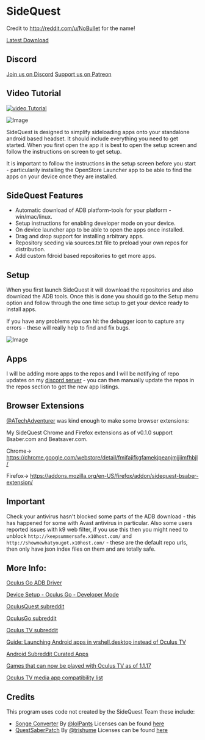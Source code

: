 # SideQuest

Credit to http://reddit.com/u/NoBullet for the name!

[Latest Download](https://github.com/the-expanse/SideQuest/releases)

## Discord

[Join us on Discord](https://discord.gg/Q2a5BkZ)
[Support us on Patreon](https://www.patreon.com/TheExpanseVR)

## Video Tutorial

[![video Tutorial](https://img.youtube.com/vi/HspVa4i9rPg/0.jpg)](https://www.youtube.com/watch?v=HspVa4i9rPg)

![Image](https://i.imgur.com/qXeQPpi.png)

SideQuest is designed to simplify sideloading apps onto your standalone android based headset. It should include everything you need to get started. When you first open the app it is best to open the setup screen and follow the instructions on screen to get setup.

It is important to follow the instructions in the setup screen before you start - particularily installing the OpenStore Launcher app to be able to find the apps on your device once they are installed.

## SideQuest Features

-   Automatic download of ADB platform-tools for your platform - win/mac/linux.
-   Setup instructions for enabling developer mode on your device.
-   On device launcher app to be able to open the apps once installed.
-   Drag and drop support for installing arbitrary apps.
-   Repository seeding via sources.txt file to preload your own repos for distribution.
-   Add custom fdroid based repositories to get more apps.

## Setup

When you first launch SideQuest it will download the repositories and also download the ADB tools. Once this is done you should go to the Setup menu option and follow through the one time setup to get your device ready to install apps.

If you have any problems you can hit the debugger icon to capture any errors - these will really help to find and fix bugs.

![Image](https://i.imgur.com/mHiKK7l.png)

## Apps

I will be adding more apps to the repos and I will be notifying of repo updates on my [discord server](https://discord.gg/Q2a5BkZ) - you can then manually update the repos in the repos section to get the new app listings.

## Browser Extensions

[@ATechAdventurer](https://github.com/ATechAdventurer) was kind enough to make some browser extensions:

My SideQuest Chrome and Firefox extensions as of v0.1.0 support Bsaber.com and Beatsaver.com.

Chrome-> https://chrome.google.com/webstore/detail/fmifajifkgfamekjpeanjmjjiimfhbjl/

Firefox-> https://addons.mozilla.org/en-US/firefox/addon/sidequest-bsaber-extension/

## Important

Check your antivirus hasn't blocked some parts of the ADB download - this has happened for some with Avast antivirus in particular. Also some users reported issues with k9 web filter, if you use this then you might need to unblock `http://keepsummersafe.x10host.com/` and `http://showmewhatyougot.x10host.com/` - these are the default repo urls, then only have json index files on them and are totally safe.

## More Info:

[Oculus Go ADB Driver](https://developer.oculus.com/downloads/package/oculus-go-adb-drivers/)

[Device Setup - Oculus Go - Developer Mode](https://developer.oculus.com/documentation/mobilesdk/latest/concepts/mobile-device-setup-go/)

[OculusQuest subreddit](https://www.reddit.com/r/OculusQuest/)

[OculusGo subreddit](https://www.reddit.com/r/OculusGo)

[Oculus TV subreddit](https://www.reddit.com/r/oculustv/)

[Guide: Launching Android apps in vrshell.desktop instead of Oculus TV](https://www.reddit.com/r/OculusGo/comments/ba6ul9/guide_launching_android_apps_in_vrshelldesktop/)

[Android Subreddit Curated Apps](https://www.reddit.com/r/android/wiki/apps)

[Games that can now be played with Oculus TV as of 1.1.17](https://www.reddit.com/comments/9uney8)

[Oculus TV media app compatibility list](https://www.reddit.com/comments/9x07yj)

## Credits

This program uses code not created by the SideQuest Team these include:

-   [Songe Converter](https://github.com/lolPants/songe-converter) By [@lolPants](https://github.com/lolPants) Licenses can be found [here](https://github.com/the-expanse/SideQuest/blob/master/licenses/songe-converter-license)
-   [QuestSaberPatch](https://github.com/trishume/QuestSaberPatch) By [@trishume](https://github.com/trishume) Licenses can be found [here](https://github.com/the-expanse/SideQuest/blob/master/licenses/QuestSaberPatch-license)
